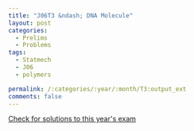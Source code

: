 ```yaml
---
title: "J06T3 &ndash; DNA Molecule"
layout: post
categories:
  - Prelims
  - Problems
tags:
  - Statmech
  - J06
  - polymers

permalink: /:categories/:year/:month/T3:output_ext
comments: false
---
```

<object data="2006J3T.pdf" type="application/pdf" width="100%" height="500"></object>
<div class="message"><a href='https://princetonprelim.com/prelim/16/'>Check for solutions to this year's exam</a></div>